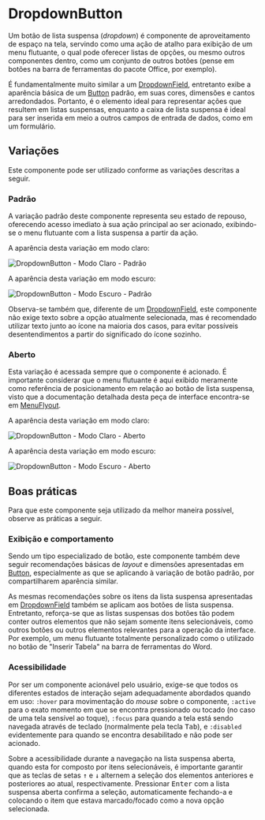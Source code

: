 # DropdownButton

Um botão de lista suspensa (_dropdown_) é componente de aproveitamento de espaço na tela, servindo como uma ação de atalho para exibição de um menu flutuante, o qual pode oferecer listas de opções, ou mesmo outros componentes dentro, como um conjunto de outros botões (pense em botões na barra de ferramentas do pacote Office, por exemplo).

É fundamentalmente muito similar a um [DropdownField](./dropdown-field.md), entretanto exibe a aparência básica de um [Button](./button.md) padrão, em suas cores, dimensões e cantos arredondados. Portanto, é o elemento ideal para representar ações que resultem em listas suspensas, enquanto a caixa de lista suspensa é ideal para ser inserida em meio a outros campos de entrada de dados, como em um formulário.

## Variações

Este componente pode ser utilizado conforme as variações descritas a seguir.

### Padrão

A variação padrão deste componente representa seu estado de repouso, oferecendo acesso imediato à sua ação principal ao ser acionado, exibindo-se o menu flutuante com a lista suspensa a partir da ação.

A aparência desta variação em modo claro:

![DropdownButton - Modo Claro - Padrão](~@source/assets/images/component-dropdownbutton-light-closed.png)

A aparência desta variação em modo escuro:

![DropdownButton - Modo Escuro - Padrão](~@source/assets/images/component-dropdownbutton-dark-closed.png)

Observa-se também que, diferente de um [DropdownField](./dropdown-field.md), este componente não exige texto sobre a opção atualmente selecionada, mas é recomendado utilizar texto junto ao ícone na maioria dos casos, para evitar possíveis desentendimentos a partir do significado do ícone sozinho.

### Aberto

Esta variação é acessada sempre que o componente é acionado. É importante considerar que o menu flutuante é aqui exibido meramente como referência de posicionamento em relação ao botão de lista suspensa, visto que a documentação detalhada desta peça de interface encontra-se em [MenuFlyout](./menu-flyout.md).

A aparência desta variação em modo claro:

![DropdownButton - Modo Claro - Aberto](~@source/assets/images/component-dropdownbutton-light-open.png)

A aparência desta variação em modo escuro:

![DropdownButton - Modo Escuro - Aberto](~@source/assets/images/component-dropdownbutton-dark-open.png)

## Boas práticas

Para que este componente seja utilizado da melhor maneira possível, observe as práticas a seguir.

### Exibição e comportamento

Sendo um tipo especializado de botão, este componente também deve seguir recomendações básicas de _layout_ e dimensões apresentadas em [Button](./button.md), especialmente as que se aplicando à variação de botão padrão, por compartilharem aparência similar.

As mesmas recomendações sobre os itens da lista suspensa apresentadas em [DropdownField](./dropdown-field.md) também se aplicam aos botões de lista suspensa. Entretanto, reforça-se que as listas suspensas dos botões tão podem conter outros elementos que não sejam somente itens selecionáveis, como outros botões ou outros elementos relevantes para a operação da interface. Por exemplo, um menu flutuante totalmente personalizado como o utilizado no botão de "Inserir Tabela" na barra de ferramentas do Word.

### Acessibilidade

Por ser um componente acionável pelo usuário, exige-se que todos os diferentes estados de interação sejam adequadamente abordados quando em uso: `:hover` para movimentação do _mouse_ sobre o componente, `:active` para o exato momento em que se encontra pressionado ou tocado (no caso de uma tela sensível ao toque), `:focus` para quando a tela está sendo navegada através de teclado (normalmente pela tecla <kbd>Tab</kbd>), e `:disabled` evidentemente para quando se encontra desabilitado e não pode ser acionado.

Sobre a acessibilidade durante a navegação na lista suspensa aberta, quando esta for composto por itens selecionáveis, é importante garantir que as teclas de setas <kbd>&uarr;</kbd> e <kbd>&darr;</kbd> alternem a seleção dos elementos anteriores e posteriores ao atual, respectivamente. Pressionar <kbd>Enter</kbd> com a lista suspensa aberta confirma a seleção, automaticamente fechando-a e colocando o item que estava marcado/focado como a nova opção selecionada.
